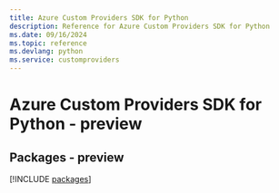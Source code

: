 ```yaml
---
title: Azure Custom Providers SDK for Python
description: Reference for Azure Custom Providers SDK for Python
ms.date: 09/16/2024
ms.topic: reference
ms.devlang: python
ms.service: customproviders
---
```

# Azure Custom Providers SDK for Python - preview
## Packages - preview
[!INCLUDE [packages](custom-providers-index.md)]